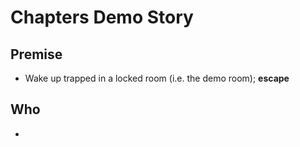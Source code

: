 # Chapters Demo Story #

## Premise ##
* Wake up trapped in a locked room (i.e. the demo room); **escape**


## Who ##
* 

